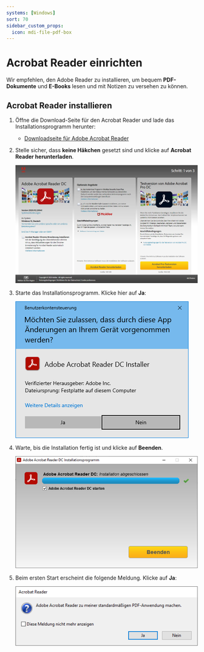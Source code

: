 ```yaml
---
systems: [Windows]
sort: 70
sidebar_custom_props:
  icon: mdi-file-pdf-box
---
```


# Acrobat Reader einrichten



Wir empfehlen, den Adobe Reader zu installieren, um bequem **PDF-Dokumente** und **E-Books** lesen und mit Notizen zu versehen zu können.

## Acrobat Reader installieren

1. Öffne die Download-Seite für den Acrobat Reader und lade das Installationsprogramm herunter:

   - [Downloadseite für Adobe Acrobat Reader](https://get.adobe.com/reader/)

2. Stelle sicher, dass **keine Häkchen** gesetzt sind und klicke auf **Acrobat Reader herunterladen**.

   ![](./acrobat-1.png)

3. Starte das Installationsprogramm. Klicke hier auf **Ja**:

   ![](./acrobat-2.png)

4. Warte, bis die Installation fertig ist und klicke auf **Beenden**.

   ![](./acrobat-3.png)

5. Beim ersten Start erscheint die folgende Meldung. Klicke auf **Ja**:

   ![](./acrobat-4.png)
